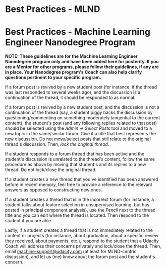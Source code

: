 # Best Practices - MLND

# Best Practices - Machine Learning Engineer Nanodegree Program
**NOTE: These guidelines are for the Machine Learning Engineer Nanodegree program only and have been added here for posterity. If you are a Mentor for other programs, please follow their guidelines, if any are in place. Your Nanodegree program's Coach can also help clarify questions pertinent to your specific program.**

If a forum post is revived by a new student post (for instance, if the thread was last responded to several weeks ago), and the discussion is a continuation of the thread, it should be responded to as normal.

If a forum post is revived by a new student post, and the discussion is not a continuation of the thread (say, a student piggy backs the discussion by questioning/commenting on something moderately tangential to the current content), the student's post (and any following replies related to that post) should be selected using the *Admin -> Select Posts* tool and moved to a new topic in the same/similar forum. Give it a title that best represents the new discussion. Do not move/select posts that still relate to the original thread's discussion. Then, _lock the original thread_.

If a student responds to a forum thread that has been active and the student's discussion is unrelated to the thread's content, follow the same procedure as above by moving that student's and its replies to a new thread. Do not lock/close the original thread.

If a student creates a new thread that you've identified has been answered before in recent memory, feel free to provide a reference to the relevant answers as opposed to constructing new ones.

If a student creates a thread that is in the incorrect forum (for instance, a student talks about feature selection in unsupervised learning, but has posted in principal component analysis), use the *Pencil* next to the thread title and you can edit where the thread is located. Then respond to the student if you are able.

Lastly, if a student creates a thread that is not immediately related to the content or projects (for instance, about graduation, about a specific review they received, about payments, etc.), respond to the student that a Udacity Coach will address their concerns privately and lock/close the thread. Then, email machine-support@udacity.com (at least for MLND-centric discussion), and let us (me) know about the forum post and the student's concern.

